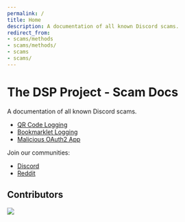 ```yaml
---
permalink: /
title: Home
description: A documentation of all known Discord scams.
redirect_from:
- scams/methods
- scams/methods/
- scams
- scams/
---
```

# The DSP Project - Scam Docs
A documentation of all known Discord scams.

* [QR Code Logging](./scams/qr-code-logging)
* [Bookmarklet Logging](./scams/bookmarklet-logging)
* [Malicious OAuth2 App](./scams/malicious-oauth2-app)

Join our communities:
* [Discord](https://dsc.gg/dsp-project)
* [Reddit](https://reddit.com/r/theDSPproject)

## Contributors
<img src="https://contrib.rocks/image?repo=Discord-AntiScam/scam-docs">
